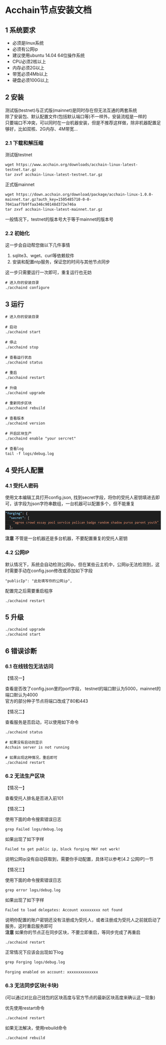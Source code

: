 # Acchain节点安装文档

## 1 系统要求

- 必须是linux系统
- 必须有公网ip
- 建议使用ubuntu 14.04 64位操作系统
- CPU必须2核以上
- 内存必须2G以上
- 带宽必须4Mb以上
- 硬盘必须100G以上

## 2 安装

测试版(testnet)与正式版(mainnet)是同时存在但无法互通的两套系统<br>
除了安装包、默认配置文件(包括默认端口等)不一样外，安装流程是一样的<br>
只要端口不冲突，可以同时在一台机器安装，但是不推荐这样做，除非机器配置足够好，比如双核、2G内存、4M带宽...

### 2.1 下载和解压缩

测试版testnet

```
wget https://www.acchain.org/downloads/acchain-linux-latest-testnet.tar.gz
tar zxvf acchain-linux-latest-testnet.tar.gz
```

正式版mainnet

```
wget https://down.acchain.org/download/package/acchain-linux-1.0.0-mainnet.tar.gz?auth_key=1505485710-0-0-7041aaf7b9ffaa346c90148d372e746a
tar zxvf acchain-linux-latest-mainnet.tar.gz
```

一般情况下，testnet的版本号大于等于mainnet的版本号

### 2.2 初始化

这一步会自动帮您做以下几件事情

1. sqlite3、wget、curl等依赖软件
2. 安装和配置ntp服务，保证您的时间与其他节点同步

这一步只需要运行一次即可，重复运行也无妨

```
# 进入你的安装目录
./acchaind configure
```

## 3 运行

```
# 进入你的安装目录

# 启动
./acchaind start

# 停止
./acchaind stop

# 查看运行状态
./acchaind status

# 重启
./acchaind restart

# 升级
./acchaind upgrade

# 重新同步区块
./acchaind rebuild

# 查看版本
./acchaind version

# 开启区块生产
./acchaind enable "your sercret"

# 查看log
tail -f logs/debug.log
```

## 4 受托人配置

### 4.1 受托人密码

使用文本编辑工具打开config.json, 找到secret字段，将你的受托人密钥填进去即可，该字段为json字符串数组，一台机器可以配置多个，但不能重复

![forging secret](./assets/forging-secret.png)

**注意** 不管是一台机器还是多台机器，不要配置重复的受托人密钥

### 4.2 公网IP

默认情况下，系统会自动检测公网ip，但在某些云主机中，公网ip无法检测到，这时需要手动在config.json修改或添加如下字段

```
"publicIp": "此处填写你的公网ip",
```

配置完之后需要重启程序

```
./acchaind restart
```

## 5 升级

```
./acchaind upgrade
./acchaind start
```

## 6 错误诊断

### 6.1 在线钱包无法访问

【情况一】

查看是否改了config.json里的port字段， testnet的端口默认为5000，mainnet的端口默认为4000<br>
官方的部分种子节点将端口改成了80和443

【情况二】

查看服务是否启动，可以使用如下命令

```
./acchaind status

# 如果没有启动则显示
Acchain server is not running

# 如果出现这种情况，重启即可
./acchaind restart
```

### 6.2 无法生产区块 

【情况一】

查看受托人排名是否进入前101

【情况二】

使用下面的命令搜索错误日志

```
grep Failed logs/debug.log
```

如果出现了如下字样

```
Failed to get public ip, block forging MAY not work!
```

说明公网ip没有自动获取到，需要你手动配置，具体可以参考[4.2 公网IP]一节

【情况三】

使用下面的命令搜索错误日志

```
grep error logs/debug.log
```

如果出现了如下字样

```
Failed to load delegates: Account xxxxxxxxx not found
```

说明你配置的账户密钥还没有注册成为受托人，或者注册成为受托人之前就启动了服务，这时重启服务即可<br>
**注意** 如果你的节点正在同步区块，不要立即重启，等同步完成了再重启

```
./acchaind restart
```

正常情况下应该会出现如下log

```
grep Forging logs/debug.log

Forging enabled on account: xxxxxxxxxxxxxx
```

### 6.3 无法同步区块(卡块)

(可以通过对比自己钱包的区块高度与官方节点的最新区块高度来确认这一现象)<br>

优先使用restart命令

```
./acchaind restart
```

如果无法解决，使用rebuild命令

```
./acchaind rebuild
```



